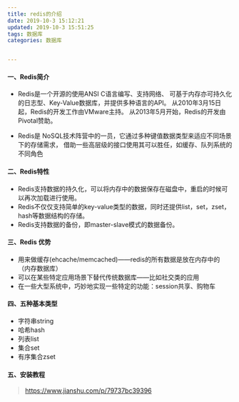 ```yaml
---
title: redis的介绍
date: 2019-10-3 15:12:21
updated: 2019-10-3 15:51:25
tags: 数据库
categories: 数据库


---
```


#### 一、Redis简介

* Redis是一个开源的使用ANSI C语言编写、支持网络、
  可基于内存亦可持久化的日志型、Key-Value数据库，并提供多种语言的API。
  从2010年3月15日起，Redis的开发工作由VMware主持。
  从2013年5月开始，Redis的开发由Pivotal赞助。
  
* Redis是 NoSQL技术阵营中的一员，它通过多种键值数据类型来适应不同场景下的存储需求，
  借助一些高层级的接口使用其可以胜任，如缓存、队列系统的不同角色
  

#### 二、Redis特性
* Redis支持数据的持久化，可以将内存中的数据保存在磁盘中，重启的时候可以再次加载进行使用。
* Redis不仅仅支持简单的key-value类型的数据，同时还提供list，set，zset，hash等数据结构的存储。
* Redis支持数据的备份，即master-slave模式的数据备份。


####  三、Redis 优势

* 用来做缓存(ehcache/memcached)——redis的所有数据是放在内存中的（内存数据库）
* 可以在某些特定应用场景下替代传统数据库——比如社交类的应用
* 在一些大型系统中，巧妙地实现一些特定的功能：session共享、购物车

#### 四、五种基本类型

* 字符串string
* 哈希hash
* 列表list
* 集合set
* 有序集合zset

#### 五、安装教程

> https://www.jianshu.com/p/79737bc39396   

